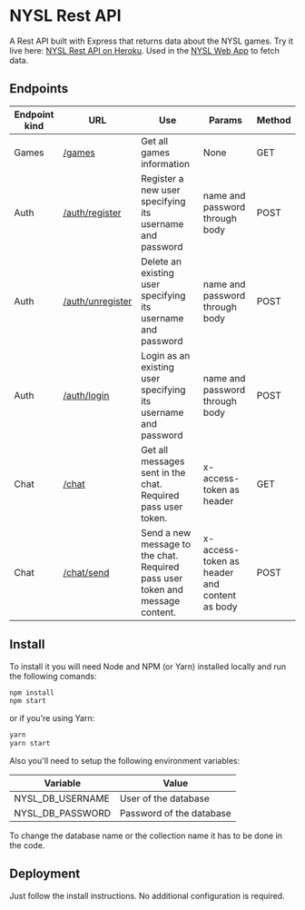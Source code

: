 # NYSL Rest API

A Rest API built with Express that returns data about the NYSL games. Try it live here: [NYSL Rest API on Heroku](https://nysl-rest-api.herokuapp.com/). Used in the [NYSL Web App](https://github.com/Aaron23145/nysl-web-app) to fetch data.

## Endpoints

| Endpoint kind | URL | Use | Params | Method |
| ------------- | --- | --- | ------ | ------ |
| Games | [/games](https://nysl-rest-api.herokuapp.com/games/) | Get all games information | None | GET |
| Auth | [/auth/register](https://nysl-rest-api.herokuapp.com/auth/register/) | Register a new user specifying its username and password | name and password through body | POST |
| Auth | [/auth/unregister](https://nysl-rest-api.herokuapp.com/auth/unregister/) | Delete an existing user specifying its username and password | name and password through body | POST |
| Auth | [/auth/login](https://nysl-rest-api.herokuapp.com/auth/login/) | Login as an existing user specifying its username and password | name and password through body | POST |
| Chat | [/chat](https://nysl-rest-api.herokuapp.com/chat/) | Get all messages sent in the chat. Required pass user token. | x-access-token as header | GET |
| Chat | [/chat/send](https://nysl-rest-api.herokuapp.com/chat/send/) | Send a new message to the chat. Required pass user token and message content. | x-access-token as header and content as body | POST |

## Install

To install it you will need Node and NPM (or Yarn) installed locally and run the following comands:

```sh
npm install
npm start
```

or if you're using Yarn:

```sh
yarn
yarn start
```

Also you'll need to setup the following environment variables:

| Variable | Value |
| -------- | ----- |
| NYSL_DB_USERNAME | User of the database |
| NYSL_DB_PASSWORD | Password of the database |

To change the database name or the collection name it has to be done in the code.

## Deployment

Just follow the install instructions. No additional configuration is required.
